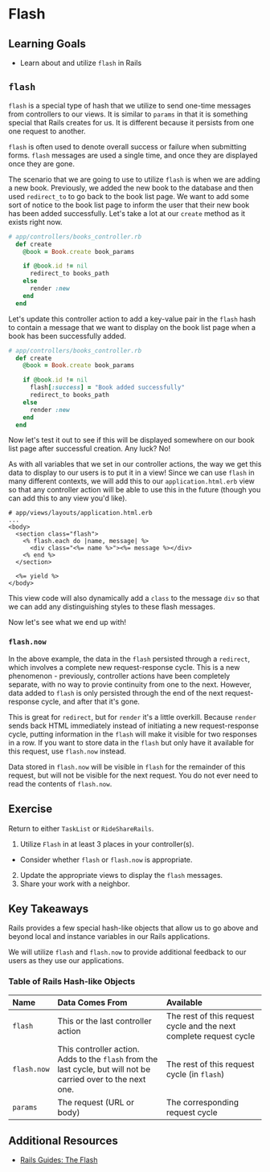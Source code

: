 # Flash

## Learning Goals
- Learn about and utilize `flash` in Rails

## `flash`
`flash` is a special type of hash that we utilize to send one-time messages from controllers to our views. It is similar to `params` in that it is something special that Rails creates for us. It is different because it persists from one one request to another.

`flash` is often used to denote overall success or failure when submitting forms. `flash` messages are used a single time, and once they are displayed once they are gone.

The scenario that we are going to use to utilize `flash` is when we are adding a new book. Previously, we added the new book to the database and then used `redirect_to` to go back to the book list page. We want to add some sort of notice to the book list page to inform the user that their new book has been added successfully. Let's take a lot at our `create` method as it exists right now.
```ruby
# app/controllers/books_controller.rb
  def create
    @book = Book.create book_params

    if @book.id != nil
      redirect_to books_path
    else
      render :new
    end
  end
```

Let's update this controller action to add a key-value pair in the `flash` hash to contain a message that we want to display on the book list page when a book has been successfully added.

```ruby
# app/controllers/books_controller.rb
  def create
    @book = Book.create book_params

    if @book.id != nil
      flash[:success] = "Book added successfully"
      redirect_to books_path
    else
      render :new
    end
  end
```

Now let's test it out to see if this will be displayed somewhere on our book list page after successful creation. Any luck? No!

As with all variables that we set in our controller actions, the way we get this data to display to our users is to put it in a view! Since we can use `flash` in many different contexts, we will add this to our `application.html.erb` view so that any controller action will be able to use this in the future (though you can add this to any view you'd like).

```erb
# app/views/layouts/application.html.erb
...
<body>
  <section class="flash">
    <% flash.each do |name, message| %>
      <div class="<%= name %>"><%= message %></div>
    <% end %>
  </section>

  <%= yield %>
</body>
```

This view code will also dynamically add a `class` to the message `div` so that we can add any distinguishing styles to these flash messages.

Now let's see what we end up with!

### `flash.now`

In the above example, the data in the `flash` persisted through a `redirect`, which involves a complete new request-response cycle. This is a new phenomenon - previously, controller actions have been completely separate, with no way to provie continuity from one to the next. However, data added to `flash` is only persisted through the end of the next request-response cycle, and after that it's gone.

This is great for `redirect`, but for `render` it's a little overkill. Because `render` sends back HTML immediately instead of  initiating a new request-response cycle, putting information in the `flash` will make it visible for two responses in a row. If you want to store data in the `flash` but only have it available for this request, use `flash.now` instead.

Data stored in `flash.now` will be visible in `flash` for the remainder of this request, but will not be visible for the next request. You do not ever need to read the contents of `flash.now`.

## Exercise

Return to either `TaskList` or `RideShareRails`. 
1. Utilize `Flash` in at least 3 places in your controller(s).
  * Consider whether `flash` or `flash.now` is appropriate.
2. Update the appropriate views to display the `flash` messages.
3. Share your work with a neighbor.

## Key Takeaways
Rails provides a few special hash-like objects that allow us to go above and beyond local and instance variables in our Rails applications.

We will utilize `flash` and `flash.now` to provide additional feedback to our users as they use our applications.

### Table of Rails Hash-like Objects

| Name        | Data Comes From                    | Available |
|:------------|:-----------------------------------|:----------|
| `flash`     | This or the last controller action | The rest of this request cycle and the next complete request cycle |
| `flash.now` | This controller action. Adds to the `flash` from the last cycle, but will not be carried over to the next one. | The rest of this request cycle (in `flash`) |
| `params`    | The request (URL or body)          | The corresponding request cycle   |


## Additional Resources
- [Rails Guides: The Flash](https://guides.rubyonrails.org/action_controller_overview.html#the-flash)
